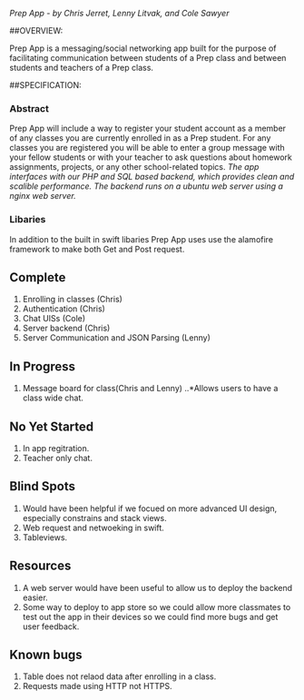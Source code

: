 *Prep App - by Chris Jerret, Lenny Litvak, and Cole Sawyer*

##OVERVIEW:

Prep App is a messaging/social networking app built for the purpose of
facilitating communication between students of a Prep class and between
students and teachers of a Prep class.

##SPECIFICATION:
### Abstract
Prep App will include a way to register your student account as a
member of any classes you are currently enrolled in as a Prep
student.
For any classes you are registered you will be able to enter a group
message with your fellow students or with your teacher to ask questions
about homework assignments, projects, or any other school-related
topics.
<em>The app interfaces with our PHP and SQL based backend, which provides
clean and scalible performance.</em>
<em>The backend runs on a ubuntu web server using a nginx web server.</em>
        
        
### Libaries
In addition to the built in swift libaries Prep App uses use the 
alamofire framework to make both Get and Post request.
        
## Complete
1. Enrolling in classes (Chris)
2. Authentication (Chris)
3. Chat UISs (Cole)
4. Server backend (Chris)
5. Server Communication and JSON Parsing (Lenny)
        
## In Progress
1. Message board for class(Chris and Lenny)
        ..*Allows users to have a class wide chat.
## No Yet Started
1. In app regitration.
2. Teacher only chat.
       
## Blind Spots
1. Would have been helpful if we focued on more advanced UI design, especially constrains and stack views.
2. Web request and netwoeking in swift.
3. Tableviews.

## Resources
1. A web server would have been useful to allow us to deploy the backend easier.    
2. Some way to deploy to app store so we could allow more classmates to test out the app in their devices so we could find more bugs and get user feedback.

## Known bugs
1. Table does not relaod data after enrolling in a class.
2. Requests made using HTTP not HTTPS.
